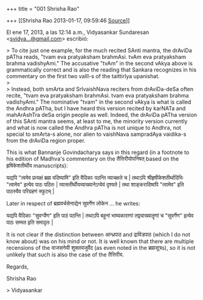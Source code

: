+++
title = "001 Shrisha Rao"

+++
[[Shrisha Rao	2013-01-17, 09:59:46 [Source](https://groups.google.com/g/bvparishat/c/HuYi3DACWlA)]]



El ene 17, 2013, a las 12:14 a.m., Vidyasankar Sundaresan \<[svidya...@gmail.com]()\> escribió:  
  
\> To cite just one example, for the much recited SAnti mantra, the drAviDa pATha reads, "tvam eva pratyaksham brahmAsi. tvAm eva pratyaksham brahma vadishyAmi." The accusative "tvAm" in the second vAkya above is grammatically correct and is also the reading that Sankara recognizes in his commentary on the first two vallI-s of the taittirIya upanishat.  
\>  
\> Instead, both smArta and SrIvaishNava reciters from drAviDa-deSa often recite, "tvam eva pratyaksham brahmAsi. tvam eva pratyaksham brahma vadishyAmi." The nominative "tvam" in the second vAkya is what is called the Andhra pATha, but I have heard this version recited by karNATa and mahArAshTra deSa origin people as well. Indeed, the drAviDa pATha version of this SAnti mantra seems, at least to me, the minority version currently and what is now called the Andhra pATha is not unique to Andhra, not special to smArta-s alone, nor alien to vaishNava sampradAya vaidika-s from the drAviDa region proper.  
  

This is what Bannanje Govindacharya says in this regard (in a footnote to his edition of Madhva's commentary on the तैत्तिरीयोपनिषत् based on the हृषिकेशतीर्थीय manuscripts):  
  
यद्यपि "त्वमेव प्रत्यक्षं ब्रह्म वदिष्यामि" इति वैदिकाः पठन्ति व्याचक्षते च \| तथाऽपि श्रीहृषीकेशतीर्थादिभिः "त्वामेव" इत्येव पाठः पठितः \| व्यासतीर्थीयव्याख्यानेऽप्येवं दृश्यते \| तथा शाङ्करादिष्वपि "त्वामेव" इति पाठस्यैव परिग्रहणं स्फुटम् \|  
  
Later in respect of ब्रह्मवर्चसेनाद्येन सुवर्गेण लोकेन … he writes:  
  
यद्यपि वैदिकाः "सुवर्ग्येण" इति पाठं पठन्ति \| तथाऽपि बहूनां भाष्यकाराणां तद्व्याख्यातॄणां च "सुवर्गेण" इत्येव पाठः सम्मत इति समादृतः \|  
  
It is not clear if the distinction between आन्ध्रपाठ and द्राविडपाठ (which I do not know about) was on his mind or not. It is well known that there are multiple recensions of the वाजसनेयी शुक्लयजुर्वेद (as even noted in the ब्रह्मसूत्रs), so it is not unlikely that such is also the case of the तैत्तिरीय.  
  
Regards,  
  
Shrisha Rao  
  
\> Vidyasankar  
  

